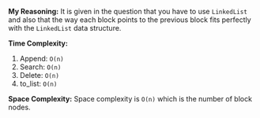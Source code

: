 **My Reasoning:**
It is given in the question that you have to use `LinkedList` and also that the way each block points to the previous block fits perfectly with the `LinkedList` data structure.

**Time Complexity:** 
1. Append: `O(n)`
2. Search: `O(n)`
3. Delete: `O(n)`
4. to_list: `O(n)`

**Space Complexity:** Space complexity is `O(n)` which is the number of block nodes.